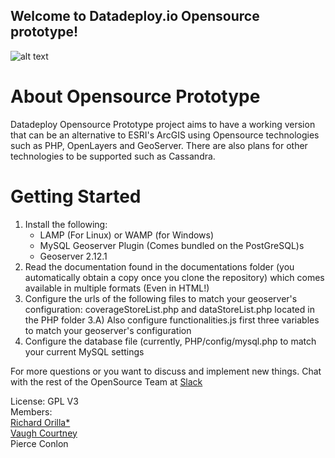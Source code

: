 ## Welcome to Datadeploy.io Opensource prototype!
![alt text](https://i.imgur.com/pN8hRM1.png?1 "Prototype Header")

# About Opensource Prototype
Datadeploy Opensource Prototype project aims to have a working version that can be an alternative to ESRI's ArcGIS using Opensource technologies such as PHP, OpenLayers and GeoServer. There are also plans for other technologies to be supported such as Cassandra.

# Getting Started
1) Install the following:
    * LAMP (For Linux) or WAMP (for Windows)
    * MySQL Geoserver Plugin (Comes bundled on the PostGreSQL)s
    * Geoserver 2.12.1
2) Read the documentation found in the documentations folder (you automatically obtain a copy once you clone the repository) which comes available in multiple formats (Even in HTML!)
3) Configure the urls of the following files to match your geoserver's configuration: coverageStoreList.php and dataStoreList.php located in the PHP folder
3.A) Also configure functionalities.js first three variables to match your geoserver's configuration
4) Configure the database file (currently, PHP/config/mysql.php to match your current MySQL settings

For more questions or you want to discuss and implement new things. Chat with the rest of the OpenSource Team at [Slack](http://datadeployteam.slack.com/)

License: GPL V3<br />
Members: <br />
[Richard Orilla*](linkedin.com/in/richard-orilla)<br />
[Vaugh Courtney](https://github.com/datadeploytest1)<br />
Pierce Conlon
